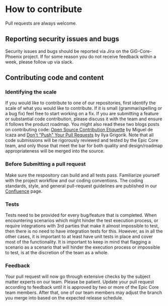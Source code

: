 # How to contribute

Pull requests are always welcome.

## Reporting security issues and bugs
Security issues and bugs should be reported via Jira on the GiG-Core-Phoenix project. 
If for some reason you do not receive feedback within a week, please follow up via slack.


## Contributing code and content

### Identifying the scale

If you would like to contribute to one of our repositories, first identify the scale of what you would like to contribute. If it is small (grammar/spelling or a bug fix) feel free to start working on a fix. If you are submitting a feature or substantial code contribution, please discuss it with the team and ensure it follows the product roadmap. You might also read these two blogs posts on contributing code: [Open Source Contribution Etiquette](http://tirania.org/blog/archive/2010/Dec-31.html) by Miguel de Icaza and [Don't "Push" Your Pull Requests](https://www.igvita.com/2011/12/19/dont-push-your-pull-requests/) by Ilya Grigorik. Note that all code submissions will be rigorously reviewed and tested by the Epic Core team, and only those that meet the bar for both quality and design/roadmap appropriateness will be merged into the source.


### Before Submitting a pull request

Make sure the respository can build and all tests pass. Familiarize yourself with the project workflow and our coding conventions. The coding standards, style, and general pull-request guidelines are published in our [Confluence](https://gaminginnovationgroup.atlassian.net/wiki/spaces/ARCH/pages/371589328/Standards+and+Guidelines) page.


### Tests

Tests need to be provided for every bug/feature that is completed. When encountering scenarios which might hinder the test execution process, or require integrations with 3rd parties that make it almost impossible to test, then there is no need to have integration tests for this. However, as in all the other cases, it is important to at least have unit tests in place and cover most of the functionality. It is important to keep in mind that flagging a scenario as a scenario that will hinder the execution process or impossible to test, is at the discretion of the team as a whole.


### Feedback

Your pull request will now go through extensive checks by the subject matter experts on our team. Please be patient. Update your pull request according to feedback until it is approved by two or more of the Epic Core team members. After that, one of our team members may adjust the branch you merge into based on the expected release schedule.
